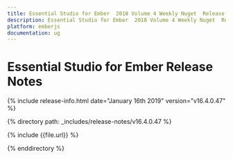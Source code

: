 ```yaml
---
title: Essential Studio for Ember  2018 Volume 4 Weekly Nuget  Release Notes  
description: Essential Studio for Ember  2018 Volume 4 Weekly Nuget  Release Notes  
platform: emberjs
documentation: ug
---
```


# Essential Studio for Ember  Release Notes  

{% include release-info.html date="January 16th 2019"  version="v16.4.0.47" %} 


{% directory path: _includes/release-notes/v16.4.0.47 %}

{% include {{file.url}} %}

{% enddirectory %}